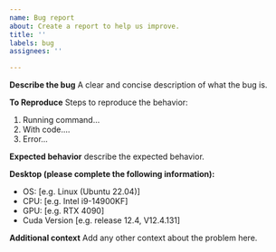 ```yaml
---
name: Bug report
about: Create a report to help us improve.
title: ''
labels: bug
assignees: ''

---
```


**Describe the bug**
A clear and concise description of what the bug is.

**To Reproduce**
Steps to reproduce the behavior:
1. Running command...
2. With code....
3. Error...

**Expected behavior**
describe the expected behavior.

**Desktop (please complete the following information):**
 - OS:   [e.g. Linux (Ubuntu 22.04)]
 - CPU: [e.g. Intel i9-14900KF]
 - GPU: [e.g. RTX 4090]
 - Cuda Version [e.g. release 12.4, V12.4.131]

**Additional context**
Add any other context about the problem here.
